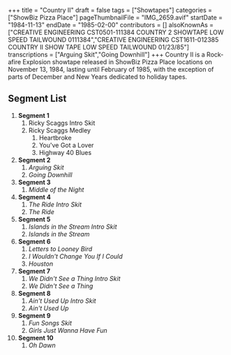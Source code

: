 +++
title = "Country II"
draft = false
tags = ["Showtapes"]
categories = ["ShowBiz Pizza Place"]
pageThumbnailFile = "IMG_2659.avif"
startDate = "1984-11-13"
endDate = "1985-02-00"
contributors = []
alsoKnownAs = ["CREATIVE ENGINEERING CST0501-111384 COUNTRY 2 SHOWTAPE LOW SPEED TAILWOUND 0111384","CREATIVE ENGINEERING CST1611-012385 COUNTRY II SHOW TAPE LOW SPEED TAILWOUND 01/23/85"]
transcriptions = ["Arguing Skit","Going Downhill"]
+++
Country II is a Rock-afire Explosion showtape released in ShowBiz Pizza Place locations on November 13, 1984, lasting until February of 1985, with the exception of parts of December and New Years dedicated to holiday tapes.

## Segment List

1.  **Segment 1**
    1.  Ricky Scaggs Intro Skit
    2.  Ricky Scaggs Medley
        1.  Heartbroke
        2.  You've Got a Lover
        3.  Highway 40 Blues
2.  **Segment 2**
    1.  *Arguing Skit*
    2.  *Going Downhill*
3.  **Segment 3**
    1.  *Middle of the Night*
4.  **Segment 4**
    1.  *The Ride Intro Skit*
    2.  *The Ride*
5.  **Segment 5**
    1.  *Islands in the Stream Intro Skit*
    2.  *Islands in the Stream*
6.  **Segment 6**
    1.  *Letters to Looney Bird*
    2.  *I Wouldn't Change You If I Could*
    3.  *Houston*
7.  **Segment 7**
    1.  *We Didn't See a Thing Intro Skit*
    2.  *We Didn't See a Thing*
8.  **Segment 8**
    1.  *Ain't Used Up Intro Skit*
    2.  *Ain't Used Up*
9.  **Segment 9**
    1.  *Fun Songs Skit*
    2.  *Girls Just Wanna Have Fun*
10. **Segment 10**
    1.  *Oh Dawn*
